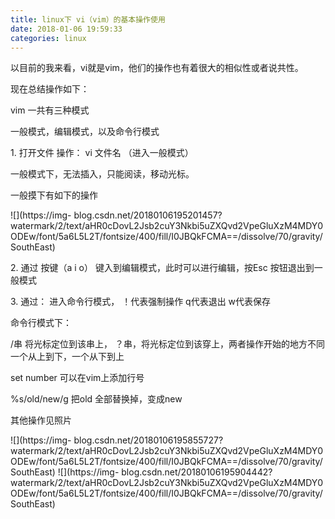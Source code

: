 ```yaml
---
title: linux下 vi（vim）的基本操作使用
date: 2018-01-06 19:59:33
categories: linux
---
```

以目前的我来看，vi就是vim，他们的操作也有着很大的相似性或者说共性。

现在总结操作如下：

vim 一共有三种模式

一般模式，编辑模式，以及命令行模式

1\. 打开文件 操作： vi 文件名 （进入一般模式）

一般模式下，无法插入，只能阅读，移动光标。

一般摸下有如下的操作

![](https://img-
blog.csdn.net/20180106195201457?water<!-- more -->mark/2/text/aHR0cDovL2Jsb2cuY3Nkbi5uZXQvd2VpeGluXzM4MDY0ODEw/font/5a6L5L2T/fontsize/400/fill/I0JBQkFCMA==/dissolve/70/gravity/SouthEast)  

2\. 通过 按键（a i o） 键入到编辑模式，此时可以进行编辑，按Esc 按钮退出到一般模式

3\. 通过： 进入命令行模式， ！代表强制操作 q代表退出 w代表保存

命令行模式下：

/串 将光标定位到该串上， ？串，将光标定位到该穿上，两者操作开始的地方不同一个从上到下，一个从下到上

set number 可以在vim上添加行号

%s/old/new/g 把old 全部替换掉，变成new

其他操作见照片

![](https://img-
blog.csdn.net/20180106195855727?watermark/2/text/aHR0cDovL2Jsb2cuY3Nkbi5uZXQvd2VpeGluXzM4MDY0ODEw/font/5a6L5L2T/fontsize/400/fill/I0JBQkFCMA==/dissolve/70/gravity/SouthEast)
![](https://img-
blog.csdn.net/20180106195904442?watermark/2/text/aHR0cDovL2Jsb2cuY3Nkbi5uZXQvd2VpeGluXzM4MDY0ODEw/font/5a6L5L2T/fontsize/400/fill/I0JBQkFCMA==/dissolve/70/gravity/SouthEast)  

  

  

